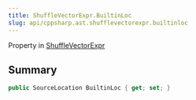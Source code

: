 ```yaml
---
title: ShuffleVectorExpr.BuiltinLoc
slug: api/cppsharp.ast.shufflevectorexpr.builtinloc
---
```

Property in [ShuffleVectorExpr](/api/cppsharp/ast/shufflevectorexpr)

## Summary



```csharp
public SourceLocation BuiltinLoc { get; set; }
```

